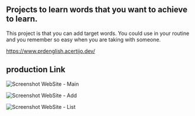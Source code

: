 ## Projects to learn words that you want to achieve to learn.

This project is that you can add target words. You could use in your routine and you remember so easy when you are taking with someone.

https://www.prdenglish.acertijo.dev/

## production Link

![Screenshot WebSite - Main ](https://www.prdenglish.acertijo.dev/img/screenshot/main.png)

![Screenshot WebSite - Add ](https://www.prdenglish.acertijo.dev/img/screenshot/add.png)

![Screenshot WebSite - List](https://www.prdenglish.acertijo.dev/img/screenshot/list.png)
